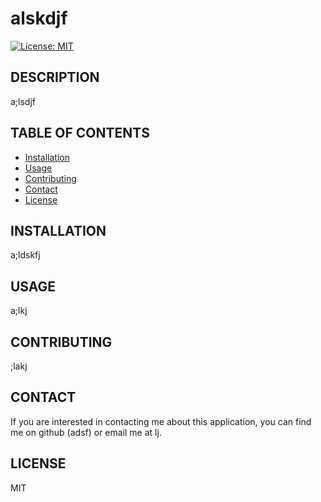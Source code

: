 # alskdjf

  [![License: MIT](https://img.shields.io/badge/License-MIT-yellow.svg)](https://opensource.org/licenses/MIT)

  ## DESCRIPTION
  a;lsdjf

  ## TABLE OF CONTENTS

  - [Installation](#installation)
  - [Usage](#usage)
  - [Contributing](#contributing)
  - [Contact](#contact)
  - [License](#license)

  ## INSTALLATION
  a;ldskfj

  ## USAGE
  a;lkj

  ## CONTRIBUTING
  ;lakj

  ## CONTACT
  If you are interested in contacting me about this application, you can find me on github (adsf) or email me at lj.

  ## LICENSE
  MIT

